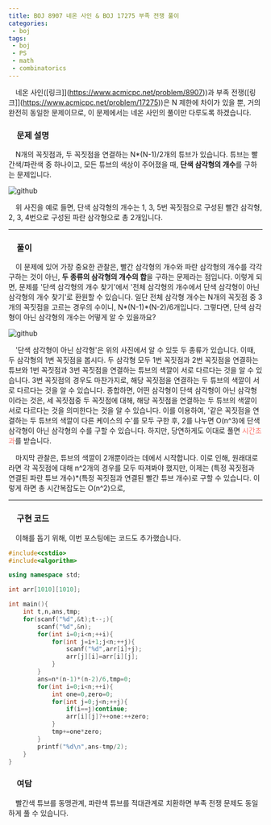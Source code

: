 ```yaml
---
title: BOJ 8907 네온 사인 & BOJ 17275 부족 전쟁 풀이
categories:
 - boj
tags:
 - boj
 - PS
 - math
 - combinatorics
---
```


　네온 사인([링크]](https://www.acmicpc.net/problem/8907))과 부족 전쟁([링크]](https://www.acmicpc.net/problem/17275))은 N 제한에 차이가 있을 뿐, 거의 완전히 동일한 문제이므로, 이 문제에서는 네온 사인의 풀이만 다루도록 하겠습니다.

### 　**문제 설명**

　N개의 꼭짓점과, 두 꼭짓점을 연결하는 N*(N-1)/2개의 튜브가 있습니다. 튜브는 빨간색/파란색 중 하나이고, 모든 튜브의 색상이 주어졌을 때, **단색 삼각형의 개수**를 구하는 문제입니다.

![github](https://user-images.githubusercontent.com/51073213/129482214-32f9c867-1b22-4097-89d6-22ee365cb91c.png)

　위 사진을 예로 들면, 단색 삼각형의 개수는 1, 3, 5번 꼭짓점으로 구성된 빨간 삼각형, 2, 3, 4번으로 구성된 파란 삼각형으로 총 2개입니다.
<hr/>

### 　**풀이**

　이 문제에 있어 가장 중요한 관찰은, 빨간 삼각형의 개수와 파란 삼각형의 개수를 각각 구하는 것이 아닌, **두 종류의 삼각형의 개수의 합**을 구하는 문제라는 점입니다. 이렇게 되면, 문제를 '단색 삼각형의 개수 찾기'에서 '전체 삼각형의 개수에서 단색 삼각형이 아닌 삼각형의 개수 찾기'로 환원할 수 있습니다. 일단 전체 삼각형 개수는 N개의 꼭짓점 중 3개의 꼭짓점을 고르는 경우의 수이니, N*(N-1)*(N-2)/6개입니다. 그렇다면, 단색 삼각형이 아닌 삼각형의 개수는 어떻게 알 수 있을까요?

![github](https://user-images.githubusercontent.com/51073213/129483587-058e3dc9-92c1-4e3c-8493-069e8c55913e.png)

　'단색 삼각형이 아닌 삼각형'은 위의 사진에서 알 수 있듯 두 종류가 있습니다. 이때, 두 삼각형의 1번 꼭짓점을 봅시다. 두 삼각형 모두 1번 꼭짓점과 2번 꼭짓점을 연결하는 튜브와 1번 꼭짓점과 3번 꼭짓점을 연결하는 튜브의 색깔이 서로 다르다는 것을 알 수 있습니다. 3번 꼭짓점의 경우도 마찬가지로, 해당 꼭짓점을 연결하는 두 튜브의 색깔이 서로 다르다는 것을 알 수 있습니다. 종합하면, 어떤 삼각형이 단색 삼각형이 아닌 삼각형이라는 것은, 세 꼭짓점중 두 꼭짓점에 대해, 해당 꼭짓점을 연결하는 두 튜브의 색깔이 서로 다르다는 것을 의미한다는 것을 알 수 있습니다. 이를 이용하여, '같은 꼭짓점을 연결하는 두 튜브의 색깔이 다른 케이스의 수'를 모두 구한 후, 2를 나누면 O(n^3)에 단색 삼각형이 아닌 삼각형의 수를 구할 수 있습니다. 하지만, 당연하게도 이대로 풀면 <font color='fa7268'>시간초과</font>를 받습니다.

　마지막 관찰은, 튜브의 색깔이 2개뿐이라는 데에서 시작합니다. 이로 인해, 원래대로라면 각 꼭짓점에 대해 n^2개의 경우를 모두 따져봐야 했지만, 이제는 (특정 꼭짓점과 연결된 파란 튜브 개수)*(특정 꼭짓점과 연결된 빨간 튜브 개수)로 구할 수 있습니다. 이렇게 하면 총 시간복잡도는 O(n^2)으로, 
<hr/>

### 　**구현 코드**

　이해를 돕기 위해, 이번 포스팅에는 코드도 추가했습니다.

```c++
#include<cstdio>
#include<algorithm>

using namespace std;

int arr[1010][1010];

int main(){
	int t,n,ans,tmp;
	for(scanf("%d",&t);t--;){
		scanf("%d",&n);
		for(int i=0;i<n;++i){
			for(int j=i+1;j<n;++j){
				scanf("%d",arr[i]+j);
				arr[j][i]=arr[i][j];
			}
		}
		ans=n*(n-1)*(n-2)/6,tmp=0;
		for(int i=0;i<n;++i){
			int one=0,zero=0;
			for(int j=0;j<n;++j){
				if(i==j)continue;
				arr[i][j]?++one:++zero;
			}
			tmp+=one*zero;
		}
		printf("%d\n",ans-tmp/2);
	}
}

```

### 　**여담**

　빨간색 튜브를 동맹관계, 파란색 튜브를 적대관계로 치환하면 부족 전쟁 문제도 동일하게 풀 수 있습니다.